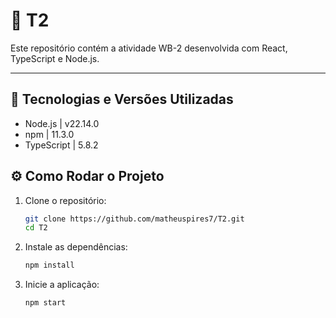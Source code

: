 # 📘 T2

Este repositório contém a atividade WB-2 desenvolvida com React, TypeScript e Node.js.

---

## 🚀 Tecnologias e Versões Utilizadas

- Node.js    | v22.14.0
- npm        | 11.3.0
- TypeScript | 5.8.2


## ⚙️ Como Rodar o Projeto

1. Clone o repositório:
   ```bash
   git clone https://github.com/matheuspires7/T2.git
   cd T2
   ```

2. Instale as dependências:
   ```bash
   npm install
   ```

3. Inicie a aplicação:
   ```bash
   npm start
   ```
